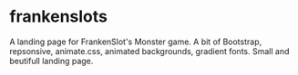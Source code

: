 # frankenslots
A landing page for FrankenSlot's Monster game. A bit of Bootstrap, repsonsive, animate.css, animated backgrounds, gradient fonts. Small and beutifull landing page.
